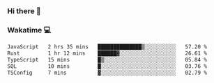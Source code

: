 ### Hi there 👋

<!--
**kikyou14/kikyou14** is a ✨ _special_ ✨ repository because its `README.md` (this file) appears on your GitHub profile.

Here are some ideas to get you started:

- 🔭 I’m currently working on ...
- 🌱 I’m currently learning ...
- 👯 I’m looking to collaborate on ...
- 🤔 I’m looking for help with ...
- 💬 Ask me about ...
- 📫 How to reach me: ...
- 😄 Pronouns: ...
- ⚡ Fun fact: ...
-->

### Wakatime 💻

<!--START_SECTION:waka-->

```txt
JavaScript   2 hrs 35 mins   ██████████████▒░░░░░░░░░░   57.20 %
Rust         1 hr 12 mins    ██████▓░░░░░░░░░░░░░░░░░░   26.61 %
TypeScript   15 mins         █▒░░░░░░░░░░░░░░░░░░░░░░░   05.84 %
SQL          10 mins         █░░░░░░░░░░░░░░░░░░░░░░░░   03.76 %
TSConfig     7 mins          ▓░░░░░░░░░░░░░░░░░░░░░░░░   02.79 %
```

<!--END_SECTION:waka-->